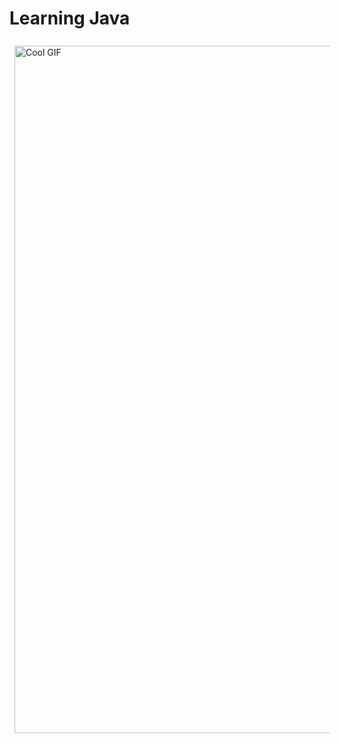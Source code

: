 # Learning Java
<img src="https://64.media.tumblr.com/f7cd096f108d83c988169096361972fc/tumblr_otjfqziQrH1qze3hdo1_500.gif" alt="Cool GIF" style="width: 1100px; height: auto; background-color: unset; margin: 8px;">
